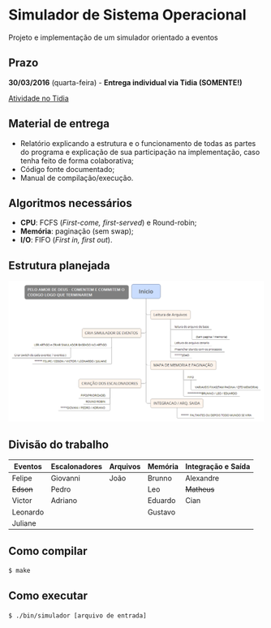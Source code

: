 Simulador de Sistema Operacional
================================

Projeto e implementação de um simulador orientado a eventos

## Prazo

**30/03/2016** (quarta-feira) - **Entrega individual via Tidia (SOMENTE!)**

[Atividade no Tidia](http://www.tidia-ae.usp.br/portal/site/5d71f5e0-79d0-42d2-951d-23372616af29/page/29ac7446-2e91-4c03-8ebf-b0fdc0127e25)

## Material de entrega

- Relatório explicando a estrutura e o funcionamento de todas as partes do programa e explicação de sua participação na implementação, caso tenha feito de forma colaborativa;
- Código fonte documentado;
- Manual de compilação/execução.

## Algoritmos necessários 

- **CPU**: FCFS (*First-come, first-served*) e Round-robin;
- **Memória**: paginação (sem swap);
- **I/O**: FIFO (*First in, first out*).

## Estrutura planejada

![Diagrama da estrutura do projeto](projeto/estrutura.png?raw=true)

## Divisão do trabalho

|Eventos|Escalonadores|Arquivos|Memória|Integração e Saída|
|---|---|---|---|---|
|Felipe|Giovanni|João|Brunno|Alexandre|
|~~Edson~~|Pedro||Leo|~~Matheus~~|
|Victor|Adriano||Eduardo|Cian|
|Leonardo|||Gustavo||
|Juliane|

## Como compilar

```sh
$ make
```

## Como executar

```sh
$ ./bin/simulador [arquivo de entrada]
```
